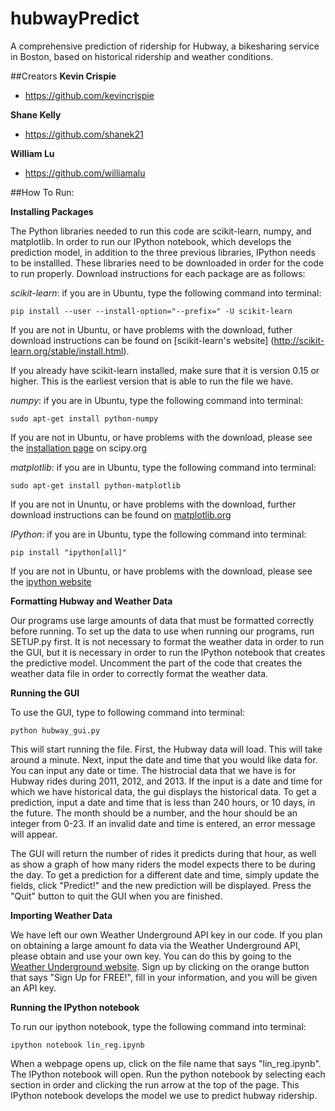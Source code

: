 # hubwayPredict

A comprehensive prediction of ridership for Hubway, a bikesharing service in Boston, based on historical ridership and weather conditions.

##Creators
**Kevin Crispie**
- <https://github.com/kevincrispie>

**Shane Kelly**
- <https://github.com/shanek21>

**William Lu**

- <https://github.com/williamalu>


##How To Run:

**Installing Packages**

The Python libraries needed to run this code are scikit-learn, numpy, and matplotlib. In order to run our IPython notebook, which develops the prediction model, in addition to the three previous libraries, IPython needs to be installled.
These libraries need to be downloaded in order for the code to run properly. Download instructions for each package are as follows:
 

*scikit-learn*: if you are in Ubuntu, type the following command into terminal:
```
pip install --user --install-option="--prefix=" -U scikit-learn
```
If you are not in Ubuntu, or have problems with the download, futher download instructions can be found on [scikit-learn's website] (http://scikit-learn.org/stable/install.html).

If you already have scikit-learn installed, make sure that it is version 0.15 or higher. This is the earliest version that is able to run the file we have.

*numpy*: if you are in Ubuntu, type the following command into terminal:
```
sudo apt-get install python-numpy
```
If you are not in Ubuntu, or have problems with the download, please see the [installation page](http://www.scipy.org/install.html) on scipy.org

*matplotlib*: if you are in Ubuntu, type the following command into terminal:
```
sudo apt-get install python-matplotlib 
```
If you are not in Ununtu, or have problems with the download, further download instructions can be found on [matplotlib.org](http://matplotlib.org/users/installing.html)

*IPython*: if you are in Ubuntu, type the following command into terminal:
```
pip install "ipython[all]"
```
If you are not in Ubuntu, or have problems with the download, please see the [ipython website](http://ipython.org/install.html)

**Formatting Hubway and Weather Data**

Our programs use large amounts of data that must be formatted correctly before running. To set up the data to use when running our programs, run SETUP.py first. It is not necessary to format the weather data in order to run the GUI, but it is necessary in order to run the IPython notebook that creates the predictive model. Uncomment the part of the code that creates the weather data file in order to correctly format the weather data.

**Running the GUI**

To use the GUI, type to following command into terminal:
```
python hubway_gui.py
```
This will start running the file. First, the Hubway data will load. This will take around a minute. Next, input the date and time that you would like data for. You can input any date or time. The histrocial data that we have is for Hubway rides during 2011, 2012, and 2013. If the input is a date and time for which we have historical data, the gui displays the historical data. To get a prediction, input a date and time that is less than 240 hours, or 10 days, in the future.  The month should be a number, and the hour should be an integer from 0-23. If an invalid date and time is entered, an error message will appear.

The GUI will return the number of rides it predicts during that hour, as well as show a graph of how many riders the model expects there to be during the day. To get a prediction for a different date and time, simply update the fields, click "Predict!" and the new prediction will be displayed. Press the "Quit" button to quit the GUI when you are finished.

**Importing Weather Data**

We have left our own Weather Underground API key in our code. If you plan on obtaining a large amount fo data via the Weather Underground API, please obtain and use your own key. You can do this by going to the [Weather Underground website](http://www.wunderground.com/weather/api/). Sign up by clicking on the orange button that says "Sign Up for FREE!", fill in your information, and you will be given an API key.

**Running the IPython notebook**

To run our ipython notebook, type the following command into terminal:
``` 
ipython notebook lin_reg.ipynb
```
When a webpage opens up, click on the file name that says "lin_reg.ipynb". The IPython notebook will open. Run the python notebook by selecting each section in order and clicking the run arrow at the top of the page. This IPython notebook develops the model we use to predict hubway ridership.
